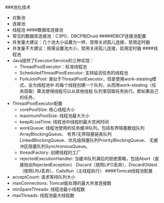 ###池化技术
* 对象池
* 连接池
* 线程池
####数据库连接池
* 常见的数据库连接池：C3P0、DBCP和Druid
#####DBCP连接池配置
* 并发量大建议：几个池大小设置为一样，禁用关闭孤儿连接，禁用定时器
* 并发量不大建议：按需设置池大小，禁用关闭孤儿连接，启用定时器
####线程池
* Java提供了ExecutorService的三种实现：
    * ThreadPoolExecutor：标准线程池
    * ScheduledThreadPoolExecutor: 支持延迟任务的线程池
    * ForkJoinPool: 类似于ThreadPoolExecutor，但是使用work-stealing模式，会为线程池中
    的每个线程创建一个队列，从而用work-stealing（任务窃取）算法使得线程可以从其他线程
    队列里窃取任务执行。即如果自己的任务。
* ThreadPoolExecutor配置
    * corePoolSIze: 核心线程大小
    * maximumPoolSize: 线程池最大大小
    * keepALiveTime: 线程池中线程的最大空闲时间
    * workQueue: 线程池使用的任务缓冲队列，包括有界阻塞数组队列ArrayBlockingQueue、
    有界/无界阻塞链表队列LinkedBlockingQueue、优先级阻塞队列PriorityBlockingQueue、
    无缓冲区阻塞队列SynchronousQueue。
    * threadFactory: 创建线程的工厂
    * rejectedExecutionHandler: 当缓冲队列满后的拒绝策略，包括Abort（直接抛出RejectedException）
    Discard（按照LIFO丢弃）、DiscardOldest（按照LRU丢弃）、CallsRun（主线程执行）
####Tomcat线程池配置
* acceptCount: 请求等待队列大小
* maxConnections: Tomcat能处理的最大并发连接数
* minSpareThreads: 线程池最小线程数
* maxThreads: 线程池最大线程数